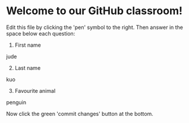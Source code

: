 # Welcome to our GitHub classroom!

Edit this file by clicking the 'pen' symbol to the right.
Then answer in the space below each question:

1. First name

jude 

2. Last name

kuo

3. Favourite animal

penguin


Now click the green 'commit changes' button at the bottom.

